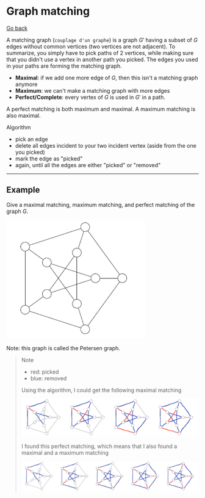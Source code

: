 # Graph matching

[Go back](..#advanced-terminology)

A matching graph (`couplage d'un graphe`) is a graph $G'$ having a subset of $G$ edges without common vertices (two vertices are not adjacent). To summarize, you simply have to pick paths of 2 vertices, while making sure that you didn't use a vertex in another path you picked. The edges you used in your paths are forming the matching graph.

* **Maximal**: if we add one more edge of $G$, then this isn't a matching graph anymore
* **Maximum**: we can't make a matching graph with more edges
* **Perfect/Complete**: every vertex of $G$ is used in $G'$ in a path.

A perfect matching is both maximum and maximal. A maximum matching is also maximal.

Algorithm

* pick an edge
* delete all edges incident to your two incident vertex (aside from the one you picked)
* mark the edge as "picked"
* again, until all the edges are either "picked" or "removed"

<hr class="sl">

## Example

Give a maximal matching, maximum matching, and perfect matching of the graph $G$.

![Example - Graph G](images/matching1.png)

Note: this graph is called the Petersen graph.

<blockquote class="spoiler">
Note

* red: picked
* blue: removed

Using the algorithm, I could get the following maximal matching

![Example - Maximal matching](images/matching1-1.png)

I found this perfect matching, which means that I also found a maximal and a maximum matching

![Example - Perfect matching](images/matching1-2.png)
</blockquote>